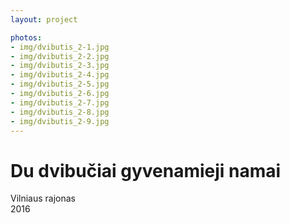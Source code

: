 ```yaml
---
layout: project

photos:
- img/dvibutis_2-1.jpg
- img/dvibutis_2-2.jpg
- img/dvibutis_2-3.jpg
- img/dvibutis_2-4.jpg
- img/dvibutis_2-5.jpg
- img/dvibutis_2-6.jpg
- img/dvibutis_2-7.jpg
- img/dvibutis_2-8.jpg
- img/dvibutis_2-9.jpg
---
```

<h1>Du dvibučiai gyvenamieji namai</h1>
<p>Vilniaus rajonas<br/>2016</p>